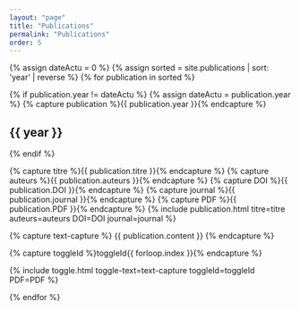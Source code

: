 ```yaml
---
layout: "page"
title: "Publications"
permalink: "Publications"
order: 5
---
```


{% assign dateActu = 0 %}
{% assign sorted = site.publications | sort: 'year' | reverse %}
{% for publication in sorted %}
  
  {% if  publication.year != dateActu %}
    {% assign dateActu = publication.year %}
    {% capture publication %}{{ publication.year }}{% endcapture %}

## {{ year }}

  {% endif %}

  {% capture titre %}{{ publication.titre }}{% endcapture %}
  {% capture auteurs %}{{ publication.auteurs }}{% endcapture %}
  {% capture DOI %}{{ publication.DOI }}{% endcapture %}
  {% capture journal %}{{ publication.journal }}{% endcapture %}
  {% capture PDF %}{{ publication.PDF }}{% endcapture %}
  {% include publication.html titre=titre auteurs=auteurs DOI=DOI journal=journal %}

  {% capture text-capture %}
    {{ publication.content }}
  {% endcapture %}

  {% capture toggleId %}toggleId{{ forloop.index }}{% endcapture %}

  {% include toggle.html toggle-text=text-capture toggleId=toggleId PDF=PDF %}

{% endfor %}
